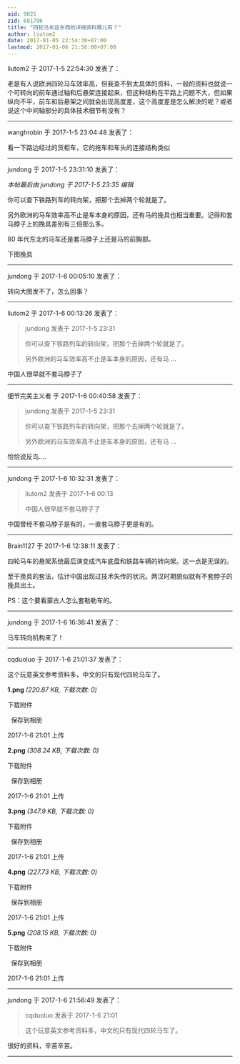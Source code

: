 ```yaml
---
aid: 9025
zid: 681796
title: "四轮马车这东西的详细资料哪儿有？"
author: liutom2
date: 2017-01-05 22:54:30+07:00
lastmod: 2017-01-06 21:56:00+07:00
---
```


liutom2 于 2017-1-5 22:54:30 发表了：

老是有人说欧洲四轮马车效率高，但我查不到太具体的资料，一般的资料也就说一个可转向的前车通过轴和后悬架连接起来，但这种结构在平路上问题不大，但如果纵向不平，前车和后悬架之间就会出现高度差，这个高度差是怎么解决的呢？或者说这个中间轴部分的具体技术细节有没有？

---

wanghrobin 于 2017-1-5 23:04:48 发表了：

看一下路边经过的货柜车，它的拖车和车头的连接结构类似

---

jundong 于 2017-1-5 23:31:10 发表了：

_本帖最后由 jundong 于 2017-1-5 23:35 编辑_

你可以查下铁路列车的转向架，把那个去掉两个轮就是了。

另外欧洲的马车效率高不止是车本身的原因，还有马的挽具也相当重要。记得和套马脖子上的挽具差别有三倍那么多。

80 年代东北的马车还是套马脖子上还是马的前胸部。

下图挽具

---

jundong 于 2017-1-6 00:05:10 发表了：

转向大图发不了，怎么回事？

---

liutom2 于 2017-1-6 00:13:26 发表了：

> jundong 发表于 2017-1-5 23:31
>
> 你可以查下铁路列车的转向架，把那个去掉两个轮就是了。
>
> 另外欧洲的马车效率高不止是车本身的原因，还有马 ...

中国人很早就不套马脖子了

---

细节完美主义者 于 2017-1-6 00:40:58 发表了：

> jundong 发表于 2017-1-5 23:31
>
> 你可以查下铁路列车的转向架，把那个去掉两个轮就是了。
>
> 另外欧洲的马车效率高不止是车本身的原因，还有马 ...

恰恰说反鸟....

---

jundong 于 2017-1-6 10:32:31 发表了：

> liutom2 发表于 2017-1-6 00:13
>
> 中国人很早就不套马脖子了

中国曾经不套马脖子是有的，一直套马脖子更是有的。

---

Brain1127 于 2017-1-6 12:38:11 发表了：

四轮马车的悬架系统最后演变成汽车底盘和铁路车辆的转向架。这一点是无误的。

至于挽具的套法，估计中国出现过技术失传的状况。两汉时期貌似就有不套脖子的挽具出土。

PS：这个要看蒙古人怎么套勒勒车的。

---

jundong 于 2017-1-6 16:36:41 发表了：

马车转向机构来了！

---

cqduoluo 于 2017-1-6 21:01:37 发表了：

这个玩意英文参考资料多，中文的只有现代四轮马车了。

**1.png** _(220.87 KB, 下载次数: 0)_

下载附件

&nbsp;
保存到相册

2017-1-6 21:01 上传

**2.png** _(308.24 KB, 下载次数: 0)_

下载附件

&nbsp;
保存到相册

2017-1-6 21:01 上传

**3.png** _(347.9 KB, 下载次数: 0)_

下载附件

&nbsp;
保存到相册

2017-1-6 21:01 上传

**4.png** _(227.73 KB, 下载次数: 0)_

下载附件

&nbsp;
保存到相册

2017-1-6 21:01 上传

**5.png** _(208.15 KB, 下载次数: 0)_

下载附件

&nbsp;
保存到相册

2017-1-6 21:01 上传

---

jundong 于 2017-1-6 21:56:49 发表了：

> cqduoluo 发表于 2017-1-6 21:01
>
> 这个玩意英文参考资料多，中文的只有现代四轮马车了。

很好的资料，辛苦辛苦。

---

